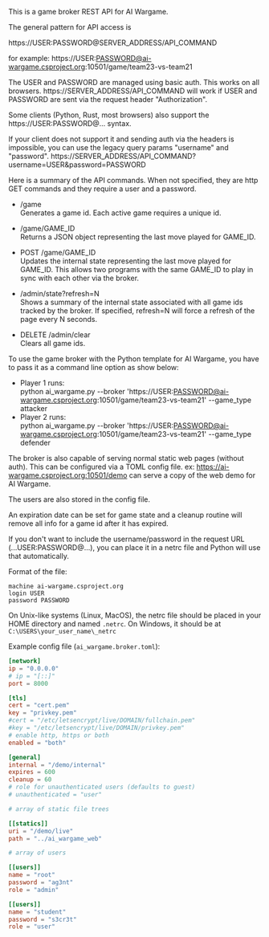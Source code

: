 This is a game broker REST API for AI Wargame.

The general pattern for API access is

https://USER:PASSWORD@SERVER_ADDRESS/API_COMMAND

for example:
https://USER:PASSWORD@ai-wargame.csproject.org:10501/game/team23-vs-team21

The USER and PASSWORD are managed using basic auth. This works on all browsers.
https://SERVER_ADDRESS/API_COMMAND
will work if USER and PASSWORD are sent via the request header "Authorization".

Some clients (Python, Rust, most browsers) also support the https://USER:PASSWORD@... syntax.

If your client does not support it and sending auth via the headers is impossible, you can use the legacy query params "username" and "password".
https://SERVER_ADDRESS/API_COMMAND?username=USER&password=PASSWORD

Here is a summary of the API commands. When not specified, they are http GET commands and they require a user and a password.

- /game<br>
Generates a game id. Each active game requires a unique id.

- /game/GAME_ID<br>
Returns a JSON object representing the last move played for GAME_ID.

- POST /game/GAME_ID<br>
Updates the internal state representing the last move played for GAME_ID.
This allows two programs with the same GAME_ID to play in sync with each other via the broker.

- /admin/state?refresh=N<br>
Shows a summary of the internal state associated with all game ids tracked by the broker.
If specified, refresh=N will force a refresh of the page every N seconds.

- DELETE /admin/clear<br>
Clears all game ids.

To use the game broker with the Python template for AI Wargame, you have to pass it as a command line option as show below:

- Player 1 runs: <br>
python ai_wargame.py --broker 'https://USER:PASSWORD@ai-wargame.csproject.org:10501/game/team23-vs-team21' --game_type attacker
- Player 2 runs: <br>
python ai_wargame.py --broker 'https://USER:PASSWORD@ai-wargame.csproject.org:10501/game/team23-vs-team21' --game_type defender

The broker is also capable of serving normal static web pages (without auth). This can be configured via a TOML config file.
ex: https://ai-wargame.csproject.org:10501/demo can serve a copy of the web demo for AI Wargame.

The users are also stored in the config file.

An expiration date can be set for game state and a cleanup routine will remove all info for a game id after it has expired.

If you don't want to include the username/password in the request URL (...USER:PASSWORD@...), you can place it in a netrc file and Python will use that automatically.

Format of the file:
```
machine ai-wargame.csproject.org
login USER
password PASSWORD
```
On Unix-like systems (Linux, MacOS), the netrc file should be placed in your HOME directory and named ``.netrc``.
On Windows, it should be at ``C:\USERS\your_user_name\_netrc``

Example config file (``ai_wargame.broker.toml``):
```toml
[network]
ip = "0.0.0.0"
# ip = "[::]"
port = 8000

[tls]
cert = "cert.pem"
key = "privkey.pem"
#cert = "/etc/letsencrypt/live/DOMAIN/fullchain.pem"
#key = "/etc/letsencrypt/live/DOMAIN/privkey.pem"
# enable http, https or both
enabled = "both"

[general]
internal = "/demo/internal"
expires = 600
cleanup = 60
# role for unauthenticated users (defaults to guest)
# unauthenticated = "user"

# array of static file trees

[[statics]]
uri = "/demo/live"
path = "../ai_wargame_web"

# array of users

[[users]]
name = "root"
password = "ag3nt"
role = "admin"

[[users]]
name = "student"
password = "s3cr3t"
role = "user"
```
